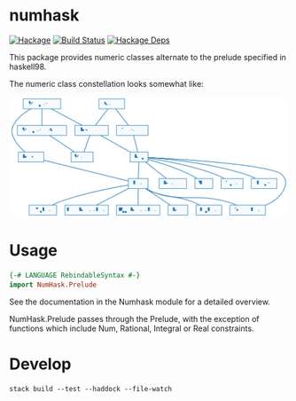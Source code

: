 numhask
===

[![Hackage](https://img.shields.io/hackage/v/numhask.svg)](https://hackage.haskell.org/package/numhask)
[![Build Status](https://github.com/tonyday567/numhask/workflows/haskell-ci/badge.svg)](https://github.com/tonyday567/numhask/actions?query=workflow%3Ahaskell-ci) [![Hackage Deps](https://img.shields.io/hackage-deps/v/numhask.svg)](http://packdeps.haskellers.com/reverse/numhask)

This package provides numeric classes alternate to the prelude specified in haskell98.

The numeric class constellation looks somewhat like:

![nh](other/nh.svg)

Usage
===

``` haskell
{-# LANGUAGE RebindableSyntax #-}
import NumHask.Prelude
```
See the documentation in the Numhask module for a detailed overview.

NumHask.Prelude passes through the Prelude, with the exception of functions which include Num, Rational, Integral or Real constraints.

Develop
===

```
stack build --test --haddock --file-watch
```
